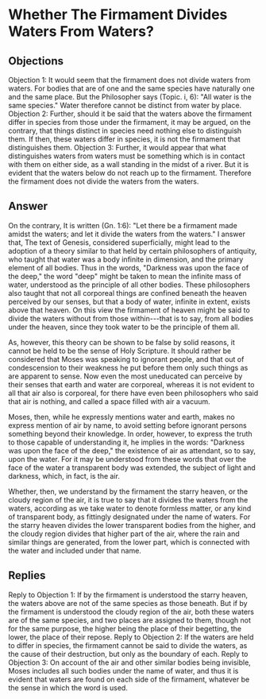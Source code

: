# Whether The Firmament Divides Waters From Waters?
## Objections
Objection 1: It would seem that the firmament does not divide waters from waters. For bodies that are of one and the same species have naturally one and the same place. But the Philosopher says (Topic. i, 6): "All water is the same species." Water therefore cannot be distinct from water by place.
Objection 2: Further, should it be said that the waters above the firmament differ in species from those under the firmament, it may be argued, on the contrary, that things distinct in species need nothing else to distinguish them. If then, these waters differ in species, it is not the firmament that distinguishes them.
Objection 3: Further, it would appear that what distinguishes waters from waters must be something which is in contact with them on either side, as a wall standing in the midst of a river. But it is evident that the waters below do not reach up to the firmament. Therefore the firmament does not divide the waters from the waters.
## Answer
On the contrary, It is written (Gn. 1:6): "Let there be a firmament made amidst the waters; and let it divide the waters from the waters."
I answer that, The text of Genesis, considered superficially, might lead to the adoption of a theory similar to that held by certain philosophers of antiquity, who taught that water was a body infinite in dimension, and the primary element of all bodies. Thus in the words, "Darkness was upon the face of the deep," the word "deep" might be taken to mean the infinite mass of water, understood as the principle of all other bodies. These philosophers also taught that not all corporeal things are confined beneath the heaven perceived by our senses, but that a body of water, infinite in extent, exists above that heaven. On this view the firmament of heaven might be said to divide the waters without from those within---that is to say, from all bodies under the heaven, since they took water to be the principle of them all.

As, however, this theory can be shown to be false by solid reasons, it cannot be held to be the sense of Holy Scripture. It should rather be considered that Moses was speaking to ignorant people, and that out of condescension to their weakness he put before them only such things as are apparent to sense. Now even the most uneducated can perceive by their senses that earth and water are corporeal, whereas it is not evident to all that air also is corporeal, for there have even been philosophers who said that air is nothing, and called a space filled with air a vacuum.

Moses, then, while he expressly mentions water and earth, makes no express mention of air by name, to avoid setting before ignorant persons something beyond their knowledge. In order, however, to express the truth to those capable of understanding it, he implies in the words: "Darkness was upon the face of the deep," the existence of air as attendant, so to say, upon the water. For it may be understood from these words that over the face of the water a transparent body was extended, the subject of light and darkness, which, in fact, is the air.

Whether, then, we understand by the firmament the starry heaven, or the cloudy region of the air, it is true to say that it divides the waters from the waters, according as we take water to denote formless matter, or any kind of transparent body, as fittingly designated under the name of waters. For the starry heaven divides the lower transparent bodies from the higher, and the cloudy region divides that higher part of the air, where the rain and similar things are generated, from the lower part, which is connected with the water and included under that name.
## Replies
Reply to Objection 1: If by the firmament is understood the starry heaven, the waters above are not of the same species as those beneath. But if by the firmament is understood the cloudy region of the air, both these waters are of the same species, and two places are assigned to them, though not for the same purpose, the higher being the place of their begetting, the lower, the place of their repose.
Reply to Objection 2: If the waters are held to differ in species, the firmament cannot be said to divide the waters, as the cause of their destruction, but only as the boundary of each.
Reply to Objection 3: On account of the air and other similar bodies being invisible, Moses includes all such bodies under the name of water, and thus it is evident that waters are found on each side of the firmament, whatever be the sense in which the word is used.